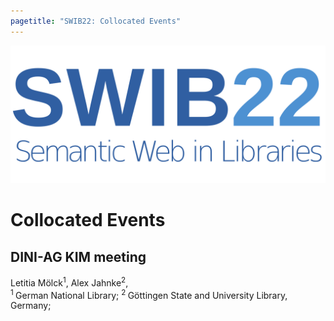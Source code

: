 ```yaml
---
pagetitle: "SWIB22: Collocated Events"
---
```


<div id="main">

![swib logo](../images/swib.png) 


# Collocated Events



## DINI-AG KIM meeting

Letitia Mölck<sup>1</sup>, Alex Jahnke<sup>2</sup>, <br />
<sup>1 </sup>German National Library; <sup>2 </sup>Göttingen State and University Library, Germany; 



